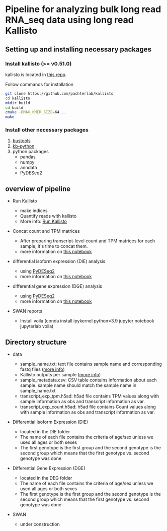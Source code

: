 # Pipeline for analyzing bulk long read RNA_seq data using long read Kallisto

## Setting up and installing necessary packages

### Install kallisto (>= v0.51.0)

kallisto is located in [this repo](https://github.com/pachterlab/kallisto).

Follow commands for installation

```bash
git clone https://github.com/pachterlab/kallisto
cd kallisto
mkdir build
cd build
cmake -DMAX_KMER_SIZE=64 ..
make 
```
### Install other necessary packages

1. [bustools](https://github.com/BUStools/bustools?tab=readme-ov-file#installation)
2. [kb-python](https://github.com/pachterlab/kb_python?tab=readme-ov-file#installation)
3. python packages
    - pandas
    - numpy
    - anndata
    - PyDESeq2

## overview of pipeline

- Run Kallisto
    - make indices
    - Quantify reads with kallisto
    - More info: [Run Kallisto](kallisto-lr.md)

- Concat count and TPM matrices
    - After preparing transcript-level count and TPM matrices for each sample, it's time to concat them.
    - more information on [this notebook](analysis_pipeline.ipynb)

- differential isoform expression (DIE) analysis
    - using [PyDESeq2](https://pydeseq2.readthedocs.io/en/latest/)
    - more information on [this notebook](analysis_pipeline.ipynb)

- differential gene expression (DGE) analysis
    - using [PyDESeq2](https://pydeseq2.readthedocs.io/en/latest/)
    - more information on [this notebook](analysis_pipeline.ipynb)

- SWAN reports
    - Install voila (conda install ipykernel python=3.9 jupyter notebook jupyterlab voila)

## Directory structure

- data
    - sample_name.txt: text file contains sample name and corresponding fastq files ([more info](kallisto-lr.md))
    - Kallisto outputs per sample ([more info](kallisto-lr.md))
    - sample_metadata.csv: CSV table contains information about each sample. sample name should match the sample name in sample_name.txt
    - transcript_exp_tpm.h5ad: h5ad file contains TPM values along with sample information as obs and transcript information as var.
    - transcript_exp_count.h5ad: h5ad file contains Count values along with sample information as obs and transcript information as var.
    
- Differential Isoform Expression (DIE)
    - located in the DIE folder
    - The name of each file contains the criteria of age/sex unless we used all ages or both sexes
    - The first genotype is the first group and the second genotype is the second group which means that the first genotype vs. second genotype was done
 
- Differential Gene Expression (DGE)
    - located in the DEG folder
    - The name of each file contains the criteria of age/sex unless we used all ages or both sexes
    - The first genotype is the first group and the second genotype is the second group which means that the first genotype vs. second genotype was done
    
- SWAN
    - under construction
